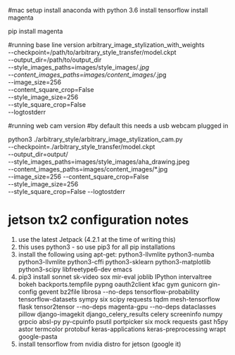 #mac setup
install anaconda with python 3.6
install tensorflow
install magenta

pip install magenta




#running base line version
arbitrary_image_stylization_with_weights \
  --checkpoint=/path/to/arbitrary_style_transfer/model.ckpt \
  --output_dir=/path/to/output_dir \
  --style_images_paths=images/style_images/*.jpg \
  --content_images_paths=images/content_images/*.jpg \
  --image_size=256 \
  --content_square_crop=False \
  --style_image_size=256 \
  --style_square_crop=False \
  --logtostderr
  
#running web cam version
#by default this needs a usb webcam plugged in

python3 ./arbitrary_style/arbitrary_image_stylization_cam.py \
 --checkpoint=./arbitrary_style_transfer/model.ckpt \
 --output_dir=output/ \
 --style_images_paths=images/style_images/aha_drawing.jpeg  \
 --content_images_paths=images/content_images/*.jpg  \
 --image_size=256   --content_square_crop=False \
 --style_image_size=256  \
 --style_square_crop=False   --logtostderr

# jetson tx2 configuration notes
1) use the latest Jetpack (4.2.1 at the time of writing this)
2) this uses python3 - so use pip3 for all pip installations
3) install the following using apt-get:
 python3-llvmlite
 python3-numba
 python3-llvmlite
 python3-cffi
 python3-sklearn
 python3-matplotlib
 python3-scipy
 libfreetype6-dev
 emacs
4) pip3 install
   sonnet sk-video sox mir-eval joblib IPython intervaltree bokeh backports.tempfile
   pypng oauth2client kfac gym gunicorn gin-config gevent bz2file
   librosa --no-deps
   tensorflow-probability tensorflow-datasets sympy six scipy requests tqdm mesh-tensorflow  flask
   tensor2tensor --no-deps
   magenta-gpu --no-deps
   dataclasses
   pillow
   django-imagekit
   django_celery_results
   celery
   screeninfo
   numpy grpcio absl-py py-cpuinfo psutil portpicker six mock requests gast h5py astor termcolor protobuf keras-applications keras-preprocessing wrapt google-pasta
5) install tensorflow from nvidia distro for jetson (google it)
